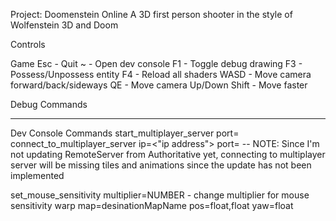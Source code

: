 Project: Doomenstein Online
A 3D first person shooter in the style of Wolfenstein 3D and Doom

Controls

Game
Esc - Quit
~ - Open dev console
F1 - Toggle debug drawing
F3 - Possess/Unpossess entity
F4 - Reload all shaders
WASD - Move camera forward/back/sideways
QE - Move camera Up/Down
Shift - Move faster 

Debug Commands

------
Dev Console Commands
start_multiplayer_server port=<port number>
connect_to_multiplayer_server ip=<"ip address"> port=<port number> -- NOTE: Since I'm not updating RemoteServer from Authoritative yet, connecting to multiplayer server will be missing tiles and animations since the update has not been implemented

set_mouse_sensitivity multiplier=NUMBER - change multiplier for mouse sensitivity
warp map=desinationMapName pos=float,float yaw=float